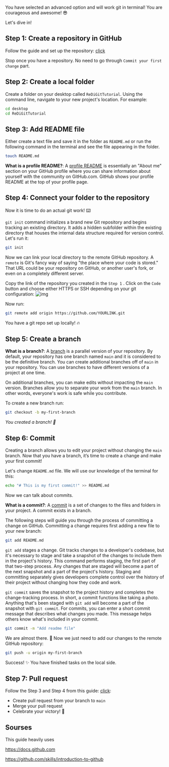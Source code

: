 You have selected an advanced option and will work git in terminal! You are courageous and awesome! :sunglasses:

Let's dive in!

## Step 1: Create a repository in GitHub

Follow the guide and set up the repository: [click](https://docs.github.com/en/get-started/quickstart/create-a-repo)

Stop once you have a repository. No need to go through `Commit your first change` part.

## Step 2: Create a local folder
Create a folder on your desktop called  `ReDiGitTutorial`. Using the command line, navigate to your new project's location. For example:
```bash
cd desktop
cd ReDiGitTutorial
```

## Step 3: Add README file
Either create a text file and save it in the folder as `README.md` or run the following command in the terminal and see the file appearing in the folder.
```bash
touch README.md
```

**What is a profile README?**: A [profile README](https://docs.github.com/account-and-profile/setting-up-and-managing-your-github-profile/customizing-your-profile/managing-your-profile-readme) is essentially an "About me" section on your GitHub profile where you can share information about yourself with the community on GitHub.com. GitHub shows your profile README at the top of your profile page.

## Step 4: Connect your folder to the repository
Now it is time to do an actual git work! :keyboard:

 `git init` command initializes a brand new Git repository and begins tracking an existing directory. It adds a hidden subfolder within the existing directory that houses the internal data structure required for version control. Let's run it:
 ```bash
git init
```

Now we can link your local directory to the  remote GitHub repository. A `remote` is Git's fancy way of saying "the place where your code is stored." That URL could be your repository on GitHub, or another user's fork, or even on a completely different server.

Copy the link of the repository you created in the `Step 1` . Click on the `Code` button and choose either HTTPS or SSH depending on your git configuration:
![](pics/code_clone.png.png "img")

Now run:
 ```bash
git remote add origin https://github.com/YOURLINK.git
```
You have a git repo set up locally! :fire:

## Step 5: Create a branch

**What is a branch?**: A [branch](https://docs.github.com/en/get-started/quickstart/github-glossary#branch) is a parallel version of your repository. By default, your repository has one branch named `main` and it is considered to be the definitive branch. You can create additional branches off of `main` in your repository. You can use branches to have different versions of a project at one time.

On additional branches, you can make edits without impacting the `main` version. Branches allow you to separate your work from the `main` branch. In other words, everyone's work is safe while you contribute.

To create a new branch run:
 ```bash
git checkout -b my-first-branch
```

_You created a branch! :tada:_

## Step 6: Commit
 Creating a branch allows you to edit your project without changing the `main` branch. Now that you have a branch, it’s time to create a change and make your first commit!

 Let's change `README.md` file. We will use our knowledge of the terminal for this:
```bash
echo "# This is my first commit!" >> README.md
```

Now we can talk about commits.

 **What is a commit?**: A [commit](https://docs.github.com/pull-requests/committing-changes-to-your-project/creating-and-editing-commits/about-commits) is a set of changes to the files and folders in your project. A commit exists in a branch.

The following steps will guide you through the process of committing a change on GitHub. Committing a change requires first adding a new file to your new branch:
```bash
git add README.md
```

`git add` stages a change. Git tracks changes to a developer's codebase, but it's necessary to stage and take a snapshot of the changes to include them in the project's history. This command performs staging, the first part of that two-step process. Any changes that are staged will become a part of the next snapshot and a part of the project's history. Staging and committing separately gives developers complete control over the history of their project without changing how they code and work.

`git commit` saves the snapshot to the project history and completes the change-tracking process. In short, a commit functions like taking a photo. Anything that's been staged with `git add` will become a part of the snapshot with `git commit`.
For commits, you can enter a short commit message that describes what changes you made. This message helps others know what's included in your commit.
```bash
git commit -m "Add readme file"
```


We are almost there. :wave: Now we just need to add our changes to the remote GitHub repository:
```bash
git push -u origin my-first-branch
```


Success! :sparkles: You have finished tasks on the local side.

## Step 7: Pull request
Follow the Step 3 and Step 4 from this guide: [click](https://github.com/skills/introduction-to-github#step-3-open-a-pull-request):
- Create pull request from your branch to `main`
- Merge your pull request
- Celebrate your victory! :dancers:


## Sourses
This guide heavily uses

https://docs.github.com

https://github.com/skills/introduction-to-github